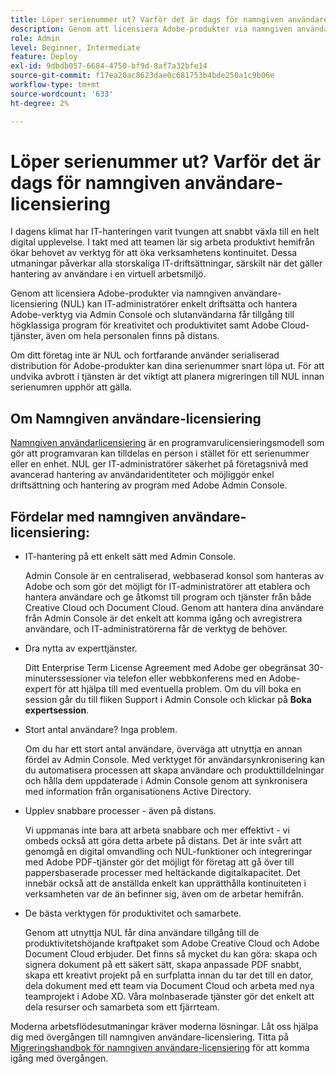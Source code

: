 ```yaml
---
title: Löper serienummer ut? Varför det är dags för namngiven användare-licensiering
description: Genom att licensiera Adobe-produkter via namngiven användare-licensiering (NUL) kan IT-administratörer enkelt driftsätta och hantera Adobe-verktyg via Admin Console och slutanvändarna får tillgång till högklassiga program för kreativitet och produktivitet samt Adobe Cloud-tjänster, även om hela personalen finns på distans
role: Admin
level: Beginner, Intermediate
feature: Deploy
exl-id: 9dbdb057-6684-4750-bf9d-8af7a32bfe14
source-git-commit: f17ea20ac8623dae0c681753b4bde250a1c9b06e
workflow-type: tm+mt
source-wordcount: '633'
ht-degree: 2%

---
```


# Löper serienummer ut? Varför det är dags för namngiven användare-licensiering

I dagens klimat har IT-hanteringen varit tvungen att snabbt växla till en helt digital upplevelse. I takt med att teamen lär sig arbeta produktivt hemifrån ökar behovet av verktyg för att öka verksamhetens kontinuitet. Dessa utmaningar påverkar alla storskaliga IT-driftsättningar, särskilt när det gäller hantering av användare i en virtuell arbetsmiljö.

Genom att licensiera Adobe-produkter via namngiven användare-licensiering (NUL) kan IT-administratörer enkelt driftsätta och hantera Adobe-verktyg via Admin Console och slutanvändarna får tillgång till högklassiga program för kreativitet och produktivitet samt Adobe Cloud-tjänster, även om hela personalen finns på distans.

Om ditt företag inte är NUL och fortfarande använder serialiserad distribution för Adobe-produkter kan dina serienummer snart löpa ut. För att undvika avbrott i tjänsten är det viktigt att planera migreringen till NUL innan serienumren upphör att gälla.

## Om Namngiven användare-licensiering

[Namngiven användarlicensiering](https://helpx.adobe.com/enterprise/using/licensing.html) är en programvarulicensieringsmodell som gör att programvaran kan tilldelas en person i stället för ett serienummer eller en enhet. NUL ger IT-administratörer säkerhet på företagsnivå med avancerad hantering av användaridentiteter och möjliggör enkel driftsättning och hantering av program med Adobe Admin Console.

## Fördelar med namngiven användare-licensiering:

* IT-hantering på ett enkelt sätt med Admin Console.

  Admin Console är en centraliserad, webbaserad konsol som hanteras av Adobe och som gör det möjligt för IT-administratörer att etablera och hantera användare och ge åtkomst till program och tjänster från både Creative Cloud och Document Cloud. Genom att hantera dina användare från Admin Console är det enkelt att komma igång och avregistrera användare, och IT-administratörerna får de verktyg de behöver.

* Dra nytta av experttjänster.

  Ditt Enterprise Term License Agreement med Adobe ger obegränsat 30-minuterssessioner via telefon eller webbkonferens med en Adobe-expert för att hjälpa till med eventuella problem. Om du vill boka en session går du till fliken Support i Admin Console och klickar på **Boka expertsession**.

* Stort antal användare? Inga problem.

  Om du har ett stort antal användare, överväga att utnyttja en annan fördel av Admin Console. Med verktyget för användarsynkronisering kan du automatisera processen att skapa användare och produkttilldelningar och hålla dem uppdaterade i Admin Console genom att synkronisera med information från organisationens Active Directory.

* Upplev snabbare processer - även på distans.

  Vi uppmanas inte bara att arbeta snabbare och mer effektivt - vi ombeds också att göra detta arbete på distans. Det är inte svårt att genomgå en digital omvandling och NUL-funktioner och integreringar med Adobe PDF-tjänster gör det möjligt för företag att gå över till pappersbaserade processer med heltäckande digitalkapacitet. Det innebär också att de anställda enkelt kan upprätthålla kontinuiteten i verksamheten var de än befinner sig, även om de arbetar hemifrån.

* De bästa verktygen för produktivitet och samarbete.

  Genom att utnyttja NUL får dina användare tillgång till de produktivitetshöjande kraftpaket som Adobe Creative Cloud och Adobe Document Cloud erbjuder. Det finns så mycket du kan göra: skapa och signera dokument på ett säkert sätt, skapa anpassade PDF snabbt, skapa ett kreativt projekt på en surfplatta innan du tar det till en dator, dela dokument med ett team via Document Cloud och arbeta med nya teamprojekt i Adobe XD. Våra molnbaserade tjänster gör det enkelt att dela resurser och samarbeta som ett fjärrteam.

Moderna arbetsflödesutmaningar kräver moderna lösningar. Låt oss hjälpa dig med övergången till namngiven användare-licensiering. Titta på [Migreringshandbok för namngiven användare-licensiering](https://offers.adobe.com/content/dam/offer-manager/en/na/marketing/CCE/Adobe_Named_User_Licensing_Migration_Guide.pdf) för att komma igång med övergången.
